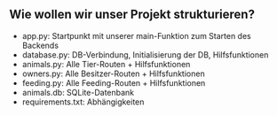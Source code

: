 ## Wie wollen wir unser Projekt strukturieren?
- app.py: Startpunkt mit unserer main-Funktion zum Starten des Backends
- database.py: DB-Verbindung, Initialisierung der DB, Hilfsfunktionen
- animals.py: Alle Tier-Routen + Hilfsfunktionen
- owners.py: Alle Besitzer-Routen + Hilfsfunktionen
- feeding.py: Alle Feeding-Routen + Hilfsfunktionen
- animals.db: SQLite-Datenbank
- requirements.txt: Abhängigkeiten